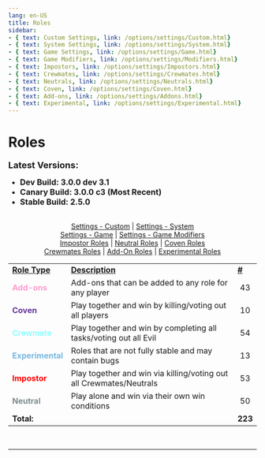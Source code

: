 ```yaml
---
lang: en-US
title: Roles
sidebar:
- { text: Custom Settings, link: /options/settings/Custom.html}
- { text: System Settings, link: /options/settings/System.html}
- { text: Game Settings, link: /options/settings/Game.html}
- { text: Game Modifiers, link: /options/settings/Modifiers.html}
- { text: Impostors, link: /options/settings/Impostors.html}
- { text: Crewmates, link: /options/settings/Crewmates.html} 
- { text: Neutrals, link: /options/settings/Neutrals.html}
- { text: Coven, link: /options/settings/Coven.html}
- { text: Add-ons, link: /options/settings/Addons.html}
- { text: Experimental, link: /options/settings/Experimental.html}
---
```


# Roles

<font size=4em><b>Latest Versions:</b></font><br>
- <font size=3em><b>Dev Build: 3.0.0 dev 3.1</b></font><br>
- <font size=3em><b>Canary Build: 3.0.0 c3 (Most Recent)</b></font><br>
- <font size=3em><b>Stable Build: 2.5.0</b></font><br><br>

<center>

[Settings - Custom](/options/settings/Custom.html) | [Settings - System](/options/settings/System.html) <br>
[Settings - Game](options/settings/Game.html) | [Settings - Game Modifiers](/options/settings/Modifiers.html) <br> 
[Impostor Roles](/options/settings/Impostors.html) | [Neutral Roles](/options/settings/Neutrals.html) | [Coven Roles](/options/settings/Coven.html)<br>
[Crewmates Roles](/options/settings/Crewmates.html) | [Add-On Roles](/options/settings/Addons.html) | [Experimental Roles](/options/settings/Experimental.html)
</center>

<table>
<tr>
<td><b><u>Role Type</u></b></td>
<td><b><u>Description</u></b></td>
<td><b><u>#</u></b></td>
</tr>

<tr>
<td><font color=#ff9ace><b>Add-ons</b></font></td>
<td>Add-ons that can be added to any role for any player</td>
<td align="center">43</td>
</tr>

<tr>
<td><font color=#663399><b>Coven</b></font> </td>
<td>Play together and win by killing/voting out all players</td>
<td align="center">10</td>
</tr>

<tr>
<td><font color=#8cffff><b>Crewmate</b></font> </td>
<td>Play together and win by completing all tasks/voting out all Evil</td>
<td align="center">54</td>
</tr>

<tr>
<td><font color=#76b8e0><b>Experimental</b></font></td>
<td>Roles that are not fully stable and may contain bugs</td>
<td align="center">13</td>
</tr>

<tr>
<td><font color=red><b>Impostor</b></font></td>
<td>Play together and win via killing/voting out all Crewmates/Neutrals</td>
<td align="center">53</td>
</tr>

<tr>
<td><font color=#7c8c8d><b>Neutral</b></font></td>
<td>Play alone and win via their own win conditions</td>
<td align="center">50</td>
</tr>

<tr>
<td colspan=2><b>Total:</b></td>
<td align="center"><b>223</b></td>
</tr>
</table>
<br>

---